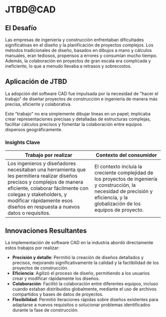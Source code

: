# JTBD@CAD

## El Desafío

Las empresas de ingeniería y construcción enfrentaban dificultades significativas en el diseño y la planificación de proyectos complejos. Los métodos tradicionales de diseño, basados en dibujos a mano y cálculos manuales, eran tediosos, propensos a errores y consumían mucho tiempo. Además, la colaboración en proyectos de gran escala era complicada y ineficiente, lo que a menudo llevaba a retrasos y sobrecostos.

## Aplicación de JTBD

La adopción del software CAD fue impulsada por la necesidad de "hacer el trabajo" de diseñar proyectos de construcción e ingeniería de manera más precisa, eficiente y colaborativa. 

Este "trabajo" no era simplemente dibujar líneas en un papel; implicaba crear representaciones precisas y detalladas de estructuras complejas, facilitar cálculos precisos y fomentar la colaboración entre equipos dispersos geográficamente.

### Insights Clave

|Trabajo por realizar|Contexto del consumidor|
|-|-|
Los ingenieros y diseñadores necesitaban una herramienta que les permitiera realizar diseños precisos y complejos de manera eficiente, colaborar fácilmente con colegas y stakeholders, y modificar rápidamente esos diseños en respuesta a nuevos datos o requisitos.|El contexto incluía la creciente complejidad de los proyectos de ingeniería y construcción, la necesidad de precisión y eficiencia, y la globalización de los equipos de proyecto.

## Innovaciones Resultantes

La implementación de software CAD en la industria abordó directamente estos trabajos por realizar:

- **Precisión y detalle**: Permitió la creación de diseños detallados y precisos, mejorando significativamente la calidad y la factibilidad de los proyectos de construcción.
- **Eficiencia**: Agilizó el proceso de diseño, permitiendo a los usuarios crear y modificar rápidamente los diseños.
- **Colaboración**: Facilitó la colaboración entre diferentes equipos, incluso cuando estaban distribuidos globalmente, mediante el uso de archivos compartidos y bases de datos de proyectos.
- **Flexibilidad**: Permitió iteraciones rápidas sobre diseños existentes para adaptarse a nuevos requisitos o solucionar problemas identificados durante la fase de construcción.
